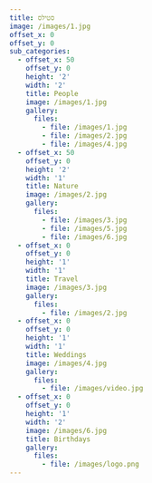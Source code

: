 ```yaml
---
title: סטילס
image: /images/1.jpg
offset_x: 0
offset_y: 0
sub_categories:
  - offset_x: 50
    offset_y: 0
    height: '2'
    width: '2'
    title: People
    image: /images/1.jpg
    gallery:
      files:
        - file: /images/1.jpg
        - file: /images/2.jpg
        - file: /images/4.jpg
  - offset_x: 50
    offset_y: 0
    height: '2'
    width: '1'
    title: Nature
    image: /images/2.jpg
    gallery:
      files:
        - file: /images/3.jpg
        - file: /images/5.jpg
        - file: /images/6.jpg
  - offset_x: 0
    offset_y: 0
    height: '1'
    width: '1'
    title: Travel
    image: /images/3.jpg
    gallery:
      files:
        - file: /images/2.jpg
  - offset_x: 0
    offset_y: 0
    height: '1'
    width: '1'
    title: Weddings
    image: /images/4.jpg
    gallery:
      files:
        - file: /images/video.jpg
  - offset_x: 0
    offset_y: 0
    height: '1'
    width: '2'
    image: /images/6.jpg
    title: Birthdays
    gallery:
      files:
        - file: /images/logo.png
---
```

